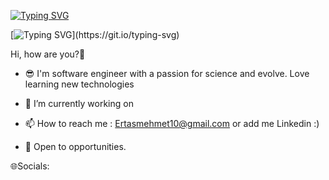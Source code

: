 [![Typing SVG](https://readme-typing-svg.demolab.com?font=Fira+Code&size=200&duration=2000&pause=1000&center=do%C4%9Fru&vCenter=do%C4%9Fru&repeat=do%C4%9Fru&width=5000&height=500&lines=I'm+Mehmet+Ertas;Software+Engineer+in+Turkey)](https://git.io/typing-svg)

[![Typing SVG](https://readme-typing-svg.demolab.com?font=Fira+Code&duration=100&pause=1000&width=435&lines=__________________________________)](https://git.io/typing-svg)
   
Hi, how are you?👋

* 😎 I'm software engineer with a passion for science and evolve. Love learning new technologies 

* 🌱 I’m currently working on

* 📫 How to reach me : Ertasmehmet10@gmail.com or add me Linkedin :)

* 👯 Open to opportunities.

🌐Socials:





